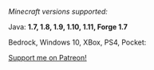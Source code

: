 _Minecraft versions supported:_
 
Java:  **1.7, 1.8, 1.9, 1.10, 1.11, Forge 1.7**

Bedrock, Windows 10, XBox, PS4, Pocket:

[Support me on Patreon!](http://www.patreon.com/mcedit2)